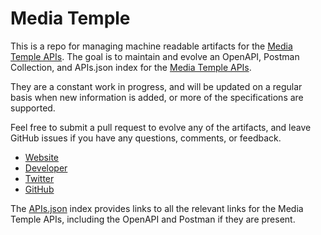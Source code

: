 # Media TempleThis is a repo for managing machine readable artifacts for the [Media Temple APIs](https://mediatemple.net/). The goal is to maintain and evolve an OpenAPI, Postman Collection, and APIs.json index for the [Media Temple APIs](https://mediatemple.net/).They are a constant work in progress, and will be updated on a regular basis when new information is added, or more of the specifications are supported.Feel free to submit a pull request to evolve any of the artifacts, and leave GitHub issues if you have any questions, comments, or feedback.- [Website](https://mediatemple.net/)- [Developer](https://mediatemple.net/)- [Twitter](https://twitter.com/mediatemple)- [GitHub](https://github.com/mediatemple)The [APIs.json](https://github.com/api-evangelist/media-temple/blob/master/apis.json) index provides links to all the relevant links for the Media Temple APIs, including the OpenAPI and Postman if they are present.